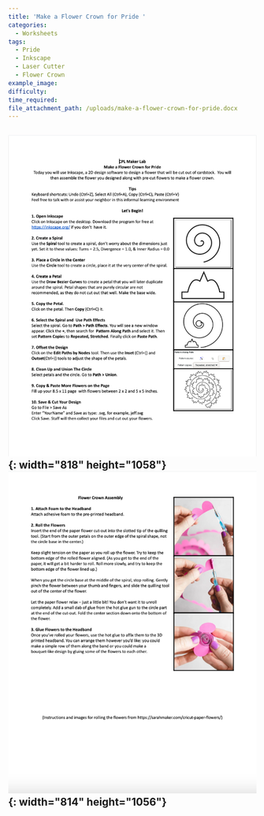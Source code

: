 ```yaml
---
title: 'Make a Flower Crown for Pride '
categories:
  - Worksheets
tags:
  - Pride
  - Inkscape
  - Laser Cutter
  - Flower Crown
example_image:
difficulty:
time_required:
file_attachment_path: /uploads/make-a-flower-crown-for-pride.docx
---
```


## ![](/uploads/make-a-flower-crown-for-pride/screen-shot-2022-06-08-at-5-21-56-pm.png){: width="818" height="1058"}![](/uploads/make-a-flower-crown-for-pride/screen-shot-2022-06-08-at-5-22-02-pm.png){: width="814" height="1056"}
